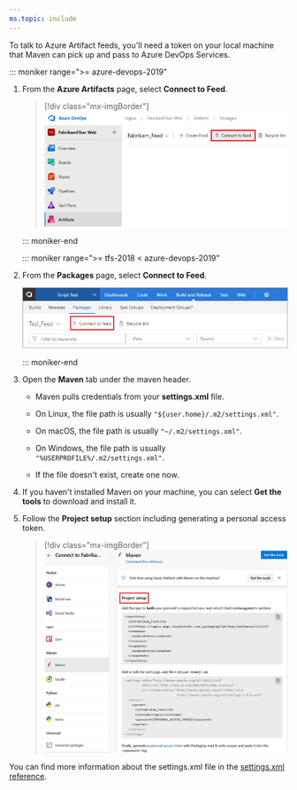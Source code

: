 ```yaml
---
ms.topic: include
---
```


To talk to Azure Artifact feeds, you'll need a token on your local machine that Maven can pick up and pass to Azure DevOps Services.  

   ::: moniker range=">= azure-devops-2019"

1. From the **Azure Artifacts** page, select **Connect to Feed**.
   
   > [!div class="mx-imgBorder"] 
   >![Connect to feed button on the upper right of the page](../_img/connect-to-feed-azure-devops-newnav.png)
   > 

   ::: moniker-end

   ::: moniker range=">= tfs-2018 < azure-devops-2019"

2. From the **Packages** page, select **Connect to Feed**.

   ![Connect to feed button on the upper right of the page](../_img/connect-to-feed.png)

   ::: moniker-end

3. Open the **Maven** tab under the maven header.

   * Maven pulls credentials from your **settings.xml** file.
   
   * On Linux, the file path is usually `"${user.home}/.m2/settings.xml"`.
   
   * On macOS, the file path is usually `"~/.m2/settings.xml"`.
   
   * On Windows, the file path is usually `"%USERPROFILE%/.m2/settings.xml"`.
   
   * If the file doesn't exist, create one now.

4. If you haven't installed Maven on your machine, you can select **Get the tools** to download and install it.

5. Follow the **Project setup** section including generating a personal access token.

   > [!div class="mx-imgBorder"] 
   >![Set up Maven authentication](../_img/maven-azure-devops-newnav.png)
   >

You can find more information about the settings.xml file in the [settings.xml reference](https://maven.apache.org/settings.html).
